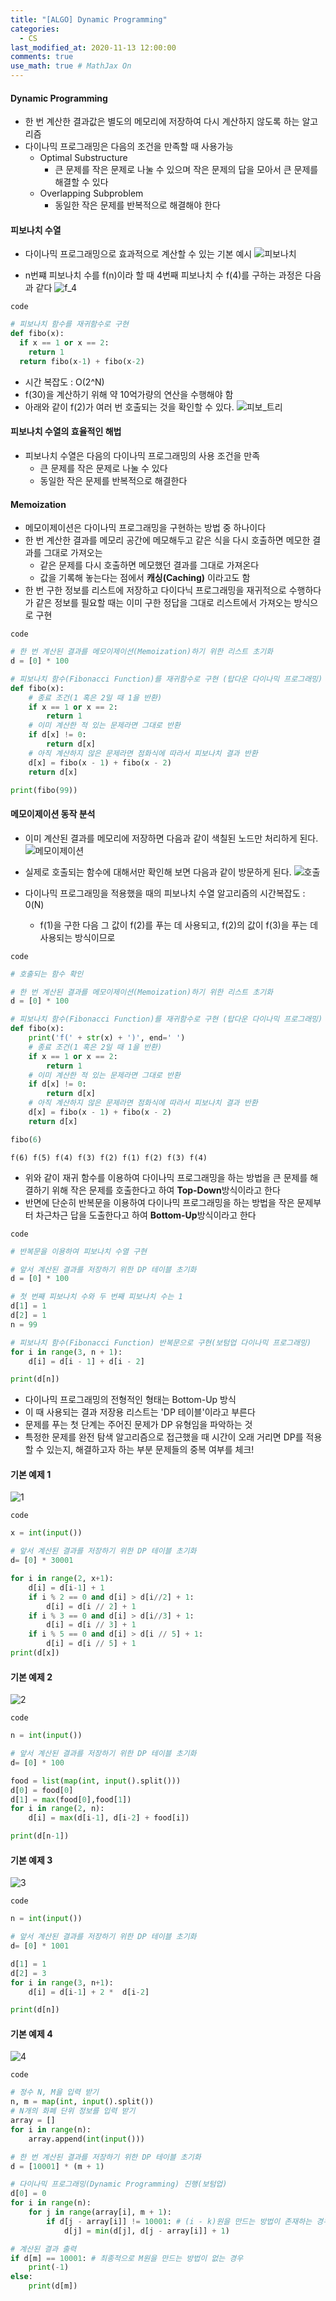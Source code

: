 ```yaml
---
title: "[ALGO] Dynamic Programming"
categories: 
  - CS
last_modified_at: 2020-11-13 12:00:00
comments: true
use_math: true # MathJax On
---
```


#### Dynamic Programming

- 한 번 계산한 결과값은 별도의 메모리에 저장하여 다시 계산하지 않도록 하는 알고리즘
- 다이나믹 프로그래밍은 다음의 조건을 만족할 때 사용가능
  - Optimal Substructure
    - 큰 문제를 작은 문제로 나눌 수 있으며 작은 문제의 답을 모아서 큰 문제를 해결할 수 있다
  - Overlapping Subproblem
    - 동일한 작은 문제를 반복적으로 해결해야 한다

#### 피보나치 수열
- 다이나믹 프로그래밍으로 효과적으로 계산할 수 있는 기본 예시
![피보나치](https://user-images.githubusercontent.com/62474292/104395236-a3b07e00-558b-11eb-9807-d47d16ce6f57.JPG)

- n번쨰 피보나치 수를 f(n)이라 할 때 4번째 피보나치 수 f(4)를 구하는 과정은 다음과 같다
![f_4](https://user-images.githubusercontent.com/62474292/104395238-a4e1ab00-558b-11eb-895c-9d4a3c4742c9.JPG)

`code`
```py
# 피보나치 함수를 재귀함수로 구현
def fibo(x):
  if x == 1 or x == 2:
    return 1
  return fibo(x-1) + fibo(x-2)
```
- 시간 복잡도 : O(2^N)
- f(30)을 계산하기 위해 약 10억가량의 연산을 수행해야 함
- 아래와 같이 f(2)가 여러 번 호출되는 것을 확인할 수 있다.
![피보_트리](https://user-images.githubusercontent.com/62474292/104395241-a612d800-558b-11eb-9a75-916b9d4ecb4b.JPG)

#### 피보나치 수열의 효율적인 해법
- 피보나치 수열은 다음의 다이나믹 프로그래밍의 사용 조건을 만족
  - 큰 문제를 작은 문제로 나눌 수 있다
  - 동일한 작은 문제를 반복적으로 해결한다
  
#### Memoization
- 메모이제이션은 다이나믹 프로그래밍을 구현하는 방법 중 하나이다
- 한 번 계산한 결과를 메모리 공간에 메모해두고 같은 식을 다시 호출하면 메모한 결과를 그대로 가져오는 
  - 같은 문제를 다시 호출하면 메모했던 결과를 그대로 가져온다
  - 값을 기록해 놓는다는 점에서 **캐싱(Caching)** 이라고도 함
- 한 번 구한 정보를 리스트에 저장하고 다이다닉 프로그래밍을 재귀적으로 수행하다가 같은 정보를 필요할 때는 이미 구한 정답을 그대로 리스트에서 가져오는 방식으로 구현

`code`
```py
# 한 번 계산된 결과를 메모이제이션(Memoization)하기 위한 리스트 초기화
d = [0] * 100

# 피보나치 함수(Fibonacci Function)를 재귀함수로 구현 (탑다운 다이나믹 프로그래밍)
def fibo(x):
    # 종료 조건(1 혹은 2일 때 1을 반환)
    if x == 1 or x == 2:
        return 1
    # 이미 계산한 적 있는 문제라면 그대로 반환
    if d[x] != 0:
        return d[x]
    # 아직 계산하지 않은 문제라면 점화식에 따라서 피보나치 결과 반환
    d[x] = fibo(x - 1) + fibo(x - 2)
    return d[x]

print(fibo(99))
```

#### 메모이제이션 동작 분석
- 이미 계산된 결과를 메모리에 저장하면 다음과 같이 색칠된 노드만 처리하게 된다.
![메모이제이션](https://user-images.githubusercontent.com/62474292/104401455-939e9b80-5597-11eb-90f8-1c3532be6869.JPG)

- 실제로 호출되는 함수에 대해서만 확인해 보면 다음과 같이 방문하게 된다.
![호출](https://user-images.githubusercontent.com/62474292/104401459-94cfc880-5597-11eb-9de9-4a71ae138d8a.JPG)

- 다이나믹 프로그래밍을 적용했을 때의 피보나치 수열 알고리즘의 시간복잡도 : 0(N)
  - f(1)을 구한 다음 그 값이 f(2)를 푸는 데 사용되고, f(2)의 값이 f(3)을 푸는 데 사용되는 방식이므로

`code`
```py
# 호출되는 함수 확인

# 한 번 계산된 결과를 메모이제이션(Memoization)하기 위한 리스트 초기화
d = [0] * 100

# 피보나치 함수(Fibonacci Function)를 재귀함수로 구현 (탑다운 다이나믹 프로그래밍)
def fibo(x):
    print('f(' + str(x) + ')', end=' ')
    # 종료 조건(1 혹은 2일 때 1을 반환)
    if x == 1 or x == 2:
        return 1
    # 이미 계산한 적 있는 문제라면 그대로 반환
    if d[x] != 0:
        return d[x]
    # 아직 계산하지 않은 문제라면 점화식에 따라서 피보나치 결과 반환
    d[x] = fibo(x - 1) + fibo(x - 2)
    return d[x]

fibo(6)
```
```
f(6) f(5) f(4) f(3) f(2) f(1) f(2) f(3) f(4)
```

- 위와 같이 재귀 함수를 이용하여 다이나믹 프로그래밍을 하는 방법을 큰 문제를 해결하기 위해 작은 문제를 호출한다고 하여 **Top-Down**방식이라고 한다
- 반면에 단순히 반복문을 이용하여 다이나믹 프로그래밍을 하는 방법을 작은 문제부터 차근차근 답을 도출한다고 하여 **Bottom-Up**방식이라고 한다

`code`
```py
# 반복문을 이용하여 피보나치 수열 구현

# 앞서 계산된 결과를 저장하기 위한 DP 테이블 초기화
d = [0] * 100

# 첫 번째 피보나치 수와 두 번째 피보나치 수는 1
d[1] = 1
d[2] = 1
n = 99

# 피보나치 함수(Fibonacci Function) 반복문으로 구현(보텀업 다이나믹 프로그래밍)
for i in range(3, n + 1):
    d[i] = d[i - 1] + d[i - 2]

print(d[n])
```

- 다이나믹 프로그래밍의 전형적인 형태는 Bottom-Up 방식
- 이 때 사용되는 결과 저장용 리스트는 'DP 테이블'이라고 부른다
- 문제를 푸는 첫 단계는 주어진 문제가 DP 유형임을 파악하는 것
- 특정한 문제를 완전 탐색 알고리즘으로 접근했을 때 시간이 오래 거리면 DP를 적용할 수 있는지, 해결하고자 하는 부분 문제들의 중복 여부를 체크!




#### 기본 예제 1
![1](https://user-images.githubusercontent.com/62474292/104384001-16156400-5574-11eb-854b-b7cd675b35ab.JPG)

`code`
```py
x = int(input())

# 앞서 계산된 결과를 저장하기 위한 DP 테이블 초기화
d= [0] * 30001

for i in range(2, x+1):
    d[i] = d[i-1] + 1
    if i % 2 == 0 and d[i] > d[i//2] + 1:
        d[i] = d[i // 2] + 1
    if i % 3 == 0 and d[i] > d[i//3] + 1:
        d[i] = d[i // 3] + 1
    if i % 5 == 0 and d[i] > d[i // 5] + 1:
        d[i] = d[i // 5] + 1
print(d[x])
```

#### 기본 예제 2
![2](https://user-images.githubusercontent.com/62474292/104383998-16156400-5574-11eb-893f-2b95583fa25f.JPG)

`code`
```py
n = int(input())

# 앞서 계산된 결과를 저장하기 위한 DP 테이블 초기화
d= [0] * 100

food = list(map(int, input().split()))
d[0] = food[0]
d[1] = max(food[0],food[1])
for i in range(2, n):
    d[i] = max(d[i-1], d[i-2] + food[i])

print(d[n-1])
```

#### 기본 예제 3
![3](https://user-images.githubusercontent.com/62474292/104383997-157ccd80-5574-11eb-84e3-b072f346e9c3.JPG)

`code`
```py
n = int(input())

# 앞서 계산된 결과를 저장하기 위한 DP 테이블 초기화
d= [0] * 1001

d[1] = 1
d[2] = 3
for i in range(3, n+1):
    d[i] = d[i-1] + 2 *  d[i-2]

print(d[n])
```

#### 기본 예제 4
![4](https://user-images.githubusercontent.com/62474292/104383989-13b30a00-5574-11eb-8925-cd40dac31531.JPG)

`code`
```py
# 정수 N, M을 입력 받기
n, m = map(int, input().split())
# N개의 화폐 단위 정보를 입력 받기
array = []
for i in range(n):
    array.append(int(input()))

# 한 번 계산된 결과를 저장하기 위한 DP 테이블 초기화
d = [10001] * (m + 1)

# 다이나믹 프로그래밍(Dynamic Programming) 진행(보텀업)
d[0] = 0
for i in range(n):
    for j in range(array[i], m + 1):
        if d[j - array[i]] != 10001: # (i - k)원을 만드는 방법이 존재하는 경우
            d[j] = min(d[j], d[j - array[i]] + 1)

# 계산된 결과 출력
if d[m] == 10001: # 최종적으로 M원을 만드는 방법이 없는 경우
    print(-1)
else:
    print(d[m])
```

